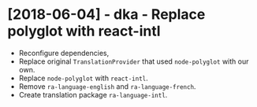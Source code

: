 # [2018-06-04] - dka - Replace polyglot with react-intl

- Reconfigure dependencies, 
- Replace original `TranslationProvider` that used `node-polyglot` with our own.
- Replace `node-polyglot` with `react-intl`.
- Remove `ra-language-english` and `ra-language-french`.
- Create translation package `ra-language-intl`.
